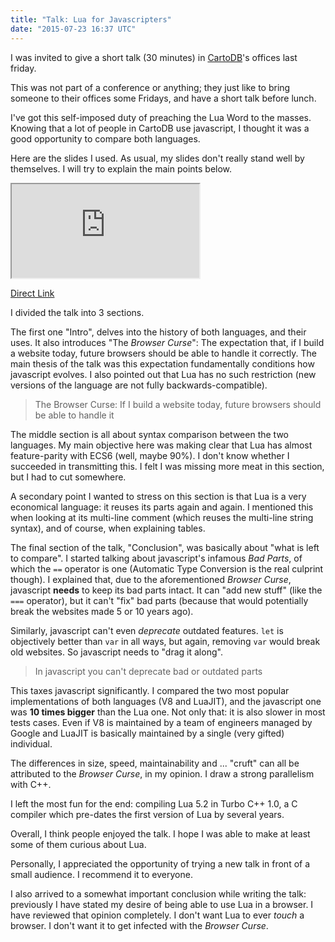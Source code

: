 ```yaml
---
title: "Talk: Lua for Javascripters"
date: "2015-07-23 16:37 UTC"
---
```


I was invited to give a short talk (30 minutes) in [CartoDB](https://cartodb.com/)'s offices last friday.

This was not part of a conference or anything; they just like to bring someone to their offices some Fridays, and have a short talk before lunch.

I've got this self-imposed duty of preaching the Lua Word to the masses. Knowing that a lot of people in CartoDB use javascript,
I thought it was a good opportunity to compare both languages.

Here are the slides I used. As usual, my slides don't really stand well by themselves. I will try to explain the main points below.

<iframe src="https://kikito.github.io/lua-for-javascripters/"></iframe>

[Direct Link](https://kikito.github.io/lua-for-javascripters/)

I divided the talk into 3 sections.

The first one "Intro", delves into the history of both languages, and their uses. It also introduces "The *Browser Curse*": The expectation that, if I build a website today,
future browsers should be able to handle it correctly. The main thesis of the talk was this expectation fundamentally conditions how javascript evolves. I also pointed
out that Lua has no such restriction (new versions of the language are not fully backwards-compatible).

> The Browser Curse: If I build a website today, future browsers should be able to handle it

The middle section is all about syntax comparison between the two languages. My main objective here was making clear that Lua has almost feature-parity with ECS6 (well, maybe
90%). I don't know whether I succeeded in transmitting this. I felt I was missing more meat in this section, but I had to cut somewhere.

A secondary point I wanted to stress on this section is that Lua is a very economical language: it reuses its
parts again and again. I mentioned this when looking at its multi-line comment (which reuses the multi-line string syntax),
and of course, when explaining tables.

The final section of the talk, "Conclusion", was basically about "what is left to compare". I started talking about javascript's infamous *Bad Parts*, of which the `==` operator
is one (Automatic Type Conversion is the real culprint though). I explained that, due to the aforementioned *Browser Curse*, javascript **needs** to keep its bad parts intact.
It can "add new stuff" (like the `===` operator), but it can't "fix" bad parts (because that would potentially break the websites made 5 or 10 years ago).

Similarly, javascript can't even *deprecate* outdated features. `let` is objectively better than `var` in all ways, but again, removing `var` would break old websites. So javascript
needs to "drag it along".

> In javascript you can't deprecate bad or outdated parts

This taxes javascript significantly. I compared the two most popular implementations of both languages (V8 and LuaJIT), and the javascript one was **10 times bigger** than the Lua one.
Not only that: it is also slower in most tests cases. Even if V8 is maintained by a team of engineers managed by Google and LuaJIT is basically maintained by a single (very gifted) individual.

The differences in size, speed, maintainability and ... "cruft" can all be attributed to the *Browser Curse*, in my opinion. I draw a strong parallelism with C++.

I left the most fun for the end: compiling Lua 5.2 in Turbo C++ 1.0, a C compiler which pre-dates the first version of Lua by several years.

Overall, I think people enjoyed the talk. I hope I was able to make at least some of them curious about Lua.

Personally, I appreciated the opportunity of trying a new talk in front of a small audience. I recommend it to everyone.

I also arrived to a somewhat important conclusion while writing the talk: previously I have stated my desire
of being able to use Lua in a browser. I have reviewed that opinion completely. I don't want Lua to ever
*touch* a browser. I don't want it to get infected with the *Browser Curse*.



